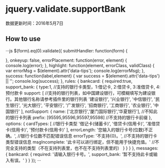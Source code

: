 # jquery.validate.supportBank

数据更新时间：2016年5月7日

## How to use
···js
$(form).eq(0).validate({
  submitHandler: function(form) {
    
  },
  onkeyup: false,
  errorPlacement: function(error, element) {
    console.log(error);
  },
  highlight: function(element, errorClass, validClass) {
    var errorMsg = $(element).attr('data-tips');
    console.log(errorMsg);
  },
  success: function(label,element) {
    var success = $(element).attr('data-tips') || '';
    console.log(success);
  },
  rules: {
    bankcard: {
      required:true,
      support_bank: {
        type:1,                                                   //支持的银行卡类型，1:借记卡, 2:借贷卡, 3:准借贷卡, 4:预付款卡
        support: [                                                //支持的银行列表，如中国建设银行，可模糊填写为建设银行。其他银行名称请参考插件里的银行列表
          '建设银行',
          '兴业银行',
          '中信银行',
          '民生银行',
          '光大银行',
          '平安银行',
          '广发银行',
          '招商银行',
          '工商银行',
          '农业银行',
          '中国银行'
        ],
        notSupport: {
          name: ['北京银行','厦门国际银行','华夏银行'],           //不知此的银行卡列表
          prefix: [95595,95596,95597,95598]                       //不支持的银行卡前缀
        },
        options: {
          cardTypes: [                                            //银行卡类型
            '借记卡(储蓄卡)',
            '借贷卡(信用卡)',
            '准借贷卡(信用卡)',
            '预付款卡(信用卡)'
          ],
          errorLength: '您输入的银行卡号(位数)不正确。',          //银行卡位数不匹配错误信息
          errorType: '不支持{0}。',                               //不支持的银行卡类型错误信息
          msgIncomplete: '此卡可以进行绑定，但不能用于快捷充值。' //不完全支持的类型（不在支持列表里，也不在不支持列表里的）
        }
      }
    }
  },
  messages: {
    bankcard: {
      required: '请输入银行卡号。',
      support_bank: '暂不支持此卡或输入有误。'
    }
  }
});
···